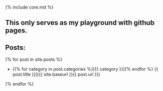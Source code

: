 {% include core.md %}

## This only serves as my playground with github pages.

## Posts:

{% for post in site.posts %}

- [{% for category in post.categories %}\[{{ category }}\]{% endfor %} {{ post.title }}]({{ site.baseurl }}{{ post.url }})

{% endfor %}


